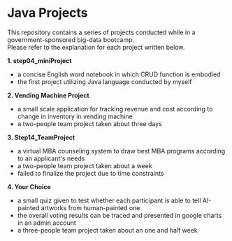 # Java Projects

This repository contains a series of projects conducted while in a government-sponsored big-data bootcamp.  
Please refer to the explanation for each project written below.



**1. step04_miniProject**
  - a concise English word notebook in which CRUD function is embodied
  - the first project utilizing Java language conducted by myself 


**2. Vending Machine Project**
  - a small scale application for tracking revenue and cost according to change in inventory in vending machine
  - a two-people team project taken about three days 
 
 
**3. Step14_TeamProject**
  - a virtual MBA counseling system to draw best MBA programs according to an applicant's needs
  - a two-people team project taken about a week
  - failed to finalize the project due to time constraints
 
 
**4. Your Choice**
  - a small quiz given to test whether each participant is able to tell AI-painted artworks from human-painted one
  - the overall voting results can be traced and presented in google charts in an admin account
  - a three-people team project taken about an one and half week
  
  
